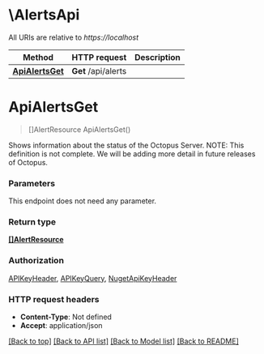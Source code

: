 # \AlertsApi

All URIs are relative to *https://localhost*

Method | HTTP request | Description
------------- | ------------- | -------------
[**ApiAlertsGet**](AlertsApi.md#ApiAlertsGet) | **Get** /api/alerts | 


# **ApiAlertsGet**
> []AlertResource ApiAlertsGet()



Shows information about the status of the Octopus Server.  NOTE: This definition is not complete. We will be adding more detail in future releases of Octopus.


### Parameters
This endpoint does not need any parameter.

### Return type

[**[]AlertResource**](AlertResource.md)

### Authorization

[APIKeyHeader](../README.md#APIKeyHeader), [APIKeyQuery](../README.md#APIKeyQuery), [NugetApiKeyHeader](../README.md#NugetApiKeyHeader)

### HTTP request headers

 - **Content-Type**: Not defined
 - **Accept**: application/json

[[Back to top]](#) [[Back to API list]](../README.md#documentation-for-api-endpoints) [[Back to Model list]](../README.md#documentation-for-models) [[Back to README]](../README.md)

